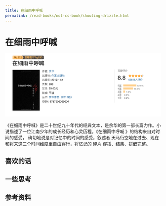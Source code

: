 ```yaml
---
title: 在细雨中呼喊
permalink: /read-books/not-cs-book/shouting-drizzle.html
---
```

# 在细雨中呼喊

![](../images/shouting-drizzle.png)

《在细雨中呼喊》是二十世纪九十年代的经典文本，是余华的第一部长篇力作。小说描述了一位江南少年的成长经历和心灵历程。《在细雨中呼喊 》的结构来自对时间的感受，
确切地说是对记忆中的时间的感受，叙述者 天马行空地在过去、现在和将来这三个时间维度里自由穿行，将忆记的 碎片 穿插、结集、拼嵌完整。

## 喜欢的话

## 一些思考

## 参考资料
